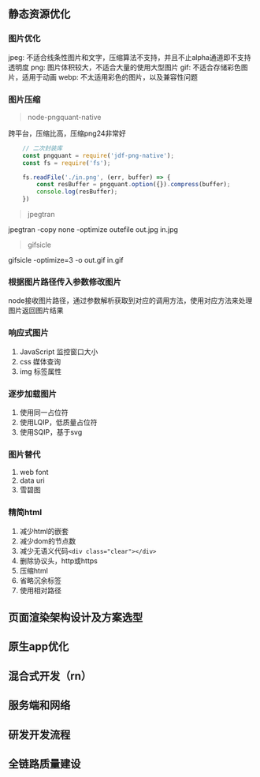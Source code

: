 ## 静态资源优化

### 图片优化

jpeg: 不适合线条性图片和文字，压缩算法不支持，并且不止alpha通道即不支持透明度
png: 图片体积较大，不适合大量的使用大型图片
gif: 不适合存储彩色图片，适用于动画
webp: 不太适用彩色的图片，以及兼容性问题

### 图片压缩

> node-pngquant-native

跨平台，压缩比高，压缩png24非常好

``` javascript
    // 二次封装库
    const pngquant = require('jdf-png-native');
    const fs = require('fs');

    fs.readFile('./in.png', (err, buffer) => {
        const resBuffer = pngquant.option({}).compress(buffer);
        console.log(resBuffer);
    })

```

> jpegtran

jpegtran -copy none -optimize outefile out.jpg in.jpg

> gifsicle

gifsicle -optimize=3 -o out.gif in.gif

### 根据图片路径传入参数修改图片

node接收图片路径，通过参数解析获取到对应的调用方法，使用对应方法来处理图片返回图片结果

### 响应式图片

1. JavaScript 监控窗口大小
2. css 媒体查询
3. img 标签属性

### 逐步加载图片

1. 使用同一占位符
2. 使用LQIP，低质量占位符
3. 使用SQIP，基于svg

### 图片替代

1. web font
2. data uri
3. 雪碧图

### 精简html

1. 减少html的嵌套
2. 减少dom的节点数
3. 减少无语义代码`<div class="clear"></div>`
4. 删除协议头，http或https
5. 压缩html
6. 省略沉余标签
7. 使用相对路径

## 页面渲染架构设计及方案选型

## 原生app优化

## 混合式开发（rn）

## 服务端和网络

## 研发开发流程

## 全链路质量建设